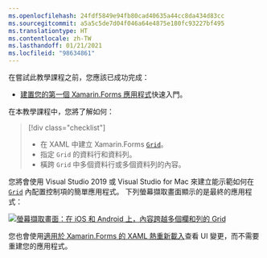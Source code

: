 ```yaml
---
ms.openlocfilehash: 24fdf5849e94fb80cad40635a44cc8da434d83cc
ms.sourcegitcommit: a5a5c5de7d04f046a64e4875e180fc93227bf495
ms.translationtype: HT
ms.contentlocale: zh-TW
ms.lasthandoff: 01/21/2021
ms.locfileid: "98634861"
---
```

在嘗試此教學課程之前，您應該已成功完成：

- [建置您的第一個 Xamarin.Forms 應用程式](~/get-started/first-app/index.md)快速入門。

在本教學課程中，您將了解如何：

> [!div class="checklist"]
>
> - 在 XAML 中建立 Xamarin.Forms [`Grid`](xref:Xamarin.Forms.Grid)。
> - 指定 `Grid` 的資料行和資料列。
> - 橫跨 `Grid` 中多個資料行或多個資料列的內容。

您將會使用 Visual Studio 2019 或 Visual Studio for Mac 來建立能示範如何在 [`Grid`](xref:Xamarin.Forms.Grid) 內配置控制項的簡單應用程式。 下列螢幕擷取畫面顯示的是最終的應用程式：

[![螢幕擷取畫面：在 iOS 和 Android 上，內容跨越多個欄和列的 Grid](../images/span-columns-rows.png "內容跨越欄和列的 Grid")](../images/span-columns-rows-large.png#lightbox "內容跨越欄和列的 Grid")

您也會使用[適用於 Xamarin.Forms 的 XAML 熱重新載入](~/xamarin-forms/xaml/hot-reload.md)查看 UI 變更，而不需要重建您的應用程式。
